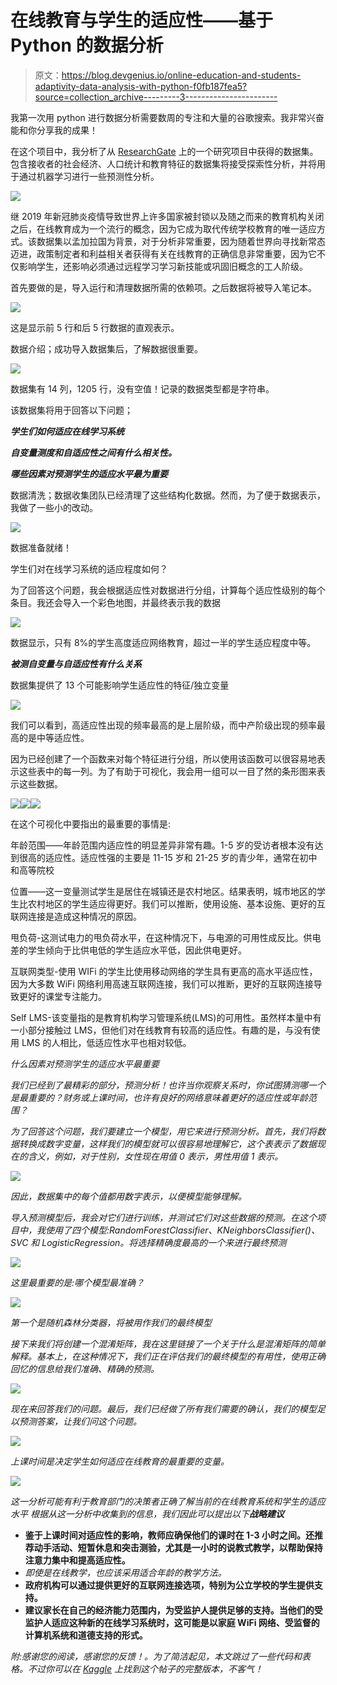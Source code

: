 # 在线教育与学生的适应性——基于 Python 的数据分析

> 原文：<https://blog.devgenius.io/online-education-and-students-adaptivity-data-analysis-with-python-f0fb187fea5?source=collection_archive---------3----------------------->

我第一次用 python 进行数据分析需要数周的专注和大量的谷歌搜索。我非常兴奋能和你分享我的成果！

在这个项目中，我分析了从 [ResearchGate](https://www.researchgate.net/publication/355891881_Students'_Adaptability_Level_Prediction_in_Online_Education_using_Machine_Learning_Approaches) 上的一个研究项目中获得的数据集。包含接收者的社会经济、人口统计和教育特征的数据集将接受探索性分析，并将用于通过机器学习进行一些预测性分析。

![](img/992829f93a81e1ae2ef4e2ac7515e9b6.png)

继 2019 年新冠肺炎疫情导致世界上许多国家被封锁以及随之而来的教育机构关闭之后，在线教育成为一个流行的概念，因为它成为取代传统学校教育的唯一适应方式。该数据集以孟加拉国为背景，对于分析非常重要，因为随着世界向寻找新常态迈进，政策制定者和利益相关者获得有关在线教育的正确信息非常重要，因为它不仅影响学生，还影响必须通过远程学习学习新技能或巩固旧概念的工人阶级。

首先要做的是，导入运行和清理数据所需的依赖项。之后数据将被导入笔记本。

![](img/2a2ab54bc829ed38b5135b6e0521c776.png)

这是显示前 5 行和后 5 行数据的直观表示。

数据介绍；成功导入数据集后，了解数据很重要。

![](img/fbd6a97f1b344696611f660270da3892.png)

数据集有 14 列，1205 行，没有空值！记录的数据类型都是字符串。

该数据集将用于回答以下问题；

***学生们如何适应在线学习系统***

***自变量测度和自适应性之间有什么相关性。***

***哪些因素对预测学生的适应水平最为重要***

数据清洗；数据收集团队已经清理了这些结构化数据。然而，为了便于数据表示，我做了一些小的改动。

![](img/ec8c3ead0fdb1a1c6661646cb3aa7fcf.png)

数据准备就绪！

学生们对在线学习系统的适应程度如何？

为了回答这个问题，我会根据适应性对数据进行分组，计算每个适应性级别的每个条目。我还会导入一个彩色地图，并最终表示我的数据

![](img/a277295c823d41f3f1b4e0f82eea0f7d.png)

数据显示，只有 8%的学生高度适应网络教育，超过一半的学生适应程度中等。

***被测自变量与自适应性有什么关系***

数据集提供了 13 个可能影响学生适应性的特征/独立变量

![](img/a2dce570b334ed35fc917357821b4dc5.png)

我们可以看到，高适应性出现的频率最高的是上层阶级，而中产阶级出现的频率最高的是中等适应性。

因为已经创建了一个函数来对每个特征进行分组，所以使用该函数可以很容易地表示这些表中的每一列。为了有助于可视化，我会用一组可以一目了然的条形图来表示这些数据。

![](img/283185facde44396955ae2ea63d1fa19.png)![](img/a75ff2d9c554999d4257c3cc337d5633.png)![](img/68c68d5b722cb2a9a507d06430d6d6d6.png)

在这个可视化中要指出的最重要的事情是:

年龄范围——年龄范围内适应性的明显差异非常有趣。1-5 岁的受访者根本没有达到很高的适应性。适应性强的主要是 11-15 岁和 21-25 岁的青少年，通常在初中和高等院校

位置——这一变量测试学生是居住在城镇还是农村地区。结果表明，城市地区的学生比农村地区的学生适应得更好。我们可以推断，使用设施、基本设施、更好的互联网连接是造成这种情况的原因。

甩负荷-这测试电力的甩负荷水平，在这种情况下，与电源的可用性成反比。供电差的学生倾向于比供电低的学生适应水平低，因此供电更好。

互联网类型-使用 WIFi 的学生比使用移动网络的学生具有更高的高水平适应性，因为大多数 WiFi 网络利用高速互联网连接，我们可以推断，更好的互联网连接导致更好的课堂专注能力。

Self LMS-该变量指的是教育机构学习管理系统(LMS)的可用性。虽然样本量中有一小部分接触过 LMS，但他们对在线教育有较高的适应性。有趣的是，与没有使用 LMS 的人相比，低适应性水平也相对较低。

*什么因素对预测学生的适应水平最重要*

*我们已经到了最精彩的部分，预测分析！也许当你观察关系时，你试图猜测哪一个是最重要的？财务或上课时间，也许有良好的网络意味着更好的适应性或年龄范围？*

*为了回答这个问题，我们要建立一个模型，用它来进行预测分析。首先，我们将数据转换成数字变量，这样我们的模型就可以很容易地理解它，这个表表示了数据现在的含义，例如，对于性别，女性现在用值 0 表示，男性用值 1 表示。*

*![](img/3d9fbf866f76f9309680aa0ee0350b5f.png)*

*因此，数据集中的每个值都用数字表示，以便模型能够理解。*

*导入预测模型后，我会对它们进行训练，并测试它们对这些数据的预测。在这个项目中，我使用了四个模型:RandomForestClassifier、KNeighborsClassifier()、SVC 和 LogisticRegression。将选择精确度最高的一个来进行最终预测*

*![](img/1b7eea19f85b803442a7a6bd23baa180.png)*

*这里最重要的是:哪个模型最准确？*

*![](img/f39c35dcc1e370d426f340303e53bdc6.png)*

*第一个是随机森林分类器，将被用作我们的最终模型*

*接下来我们将创建一个混淆矩阵，我在这里链接了一个关于什么是混淆矩阵的简单解释。基本上，在这种情况下，我们正在评估我们的最终模型的有用性，使用正确回忆的信息给我们准确、精确的预测。*

*![](img/6487af0adc08824a3b2e70466537aa8f.png)*

*现在来回答我们的问题。最后，我们已经做了所有我们需要的确认，我们的模型足以预测答案，让我们问这个问题。*

*![](img/8717c8d6acb3bf1e5a1252edf7b0648e.png)*

*上课时间是决定学生如何适应在线教育的最重要的变量。*

*![](img/887145d2ff2f7d779fe2abb0f2c159b6.png)*

*这一分析可能有利于教育部门的决策者正确了解当前的在线教育系统和学生的适应水平
根据从这一分析中收集到的信息，我们因此可以提出以下**战略建议***

*   **鉴于上课时间对适应性的影响，教师应确保他们的课时在 1-3 小时之间。还推荐动手活动、短暂休息和突击测验，尤其是一小时的说教式教学，以帮助保持注意力集中和提高适应性。**
*   *即使是在线教学，也应该采用适合年龄的教学方法。*
*   **政府机构可以通过提供更好的互联网连接选项，特别为公立学校的学生提供支持。**
*   **建议家长在自己的经济能力范围内，为受监护人提供足够的支持。当他们的受监护人适应这种新的在线学习系统时，这可能是以家庭 WiFi 网络、受监督的计算机系统和道德支持的形式。**

*附:感谢您的阅读，感谢您的反馈！。为了简洁起见，本文跳过了一些代码和表格。不过你可以在 [Kaggle](https://www.kaggle.com/code/sanmioduntan/online-learning-adaptivity-eda-ml) 上找到这个帖子的完整版本，不客气！*